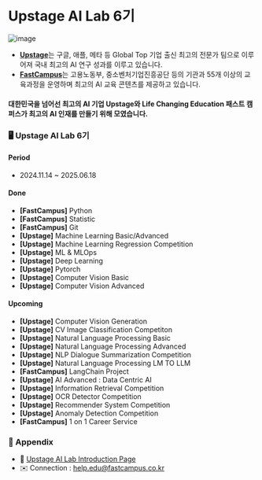 # Upstage AI Lab 6기

![image](https://github.com/UpstageAILab/.github/assets/156163982/66b6a1ab-e147-4adf-a18b-ecea7047183d)
- [**Upstage**](https://www.upstage.ai/)는 구글, 애플, 메타 등 Global Top 기업 출신 최고의 전문가 팀으로 이루어져 국내 최고의 AI 연구 성과를 이루고 있습니다.
- [**FastCampus**](https://fastcampus.co.kr/)는 고용노동부, 중소벤처기업진흥공단 등의 기관과 55개 이상의 교육과정을 운영하며 최고의 AI 교육 콘텐츠를 제공하고 있습니다.

#### 대한민국을 넘어선 최고의 AI 기업 **Upstage**와 Life Changing Education **패스트 캠퍼스**가 **최고의 AI 인재를 만들기 위해 모였습니다.**


### 🖥️ Upstage AI Lab 6기
#### Period
- 2024.11.14 ~ 2025.06.18

#### Done
- **[FastCampus]** Python
- **[FastCampus]** Statistic
- **[FastCampus]** Git
- **[Upstage]** Machine Learning Basic/Advanced
- **[Upstage]** Machine Learning Regression Competition
- **[Upstage]** ML & MLOps
- **[Upstage]** Deep Learning
- **[Upstage]** Pytorch
- **[Upstage]** Computer Vision Basic
- **[Upstage]** Computer Vision Advanced

#### Upcoming
- **[Upstage]** Computer Vision Generation
- **[Upstage]** CV Image Classification Competiton
- **[Upstage]** Natural Language Processing Basic
- **[Upstage]** Natural Language Processing Advanced
- **[Upstage]** NLP Dialogue Summarization Competition
- **[Upstage]** Natural Language Processing LM TO LLM
- **[FastCampus]** LangChain Project
- **[Upstage]** AI Advanced : Data Centric AI
- **[Upstage]** Information Retrieval Competition
- **[Upstage]** OCR Detector Competition
- **[Upstage]** Recommender System Competition
- **[Upstage]** Anomaly Detection Competition
- **[FastCampus]** 1 on 1 Career Service

### 🎇 Appendix
- 🙌 [Upstage AI Lab Introduction Page](https://fastcampus.co.kr/b2g_kdigitaltraining_ai)
- ✉️ Connection : help.edu@fastcampus.co.kr
